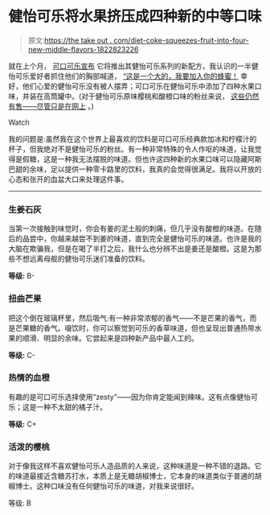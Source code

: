 # 健怡可乐将水果挤压成四种新的中等口味

> 原文:[https://the take out . com/diet-coke-squeezes-fruit-into-four-new-middle-flavors-1822823226](https://thetakeout.com/diet-coke-squeezes-fruit-into-four-new-middling-flavors-1822823226)

就在上个月， [可口可乐宣布](https://thetakeout.com/fear-not-diet-cokeheads-new-flavors-won-t-mess-with-t-1821959425) 它将推出其健怡可乐系列的新配方，我认识的一半健怡可乐爱好者抓住他们的胸部喊道， [“这是一个大的，我要加入你的蜂蜜！](https://www.youtube.com/watch?v=stdi-1tIUhM) 幸好，他们心爱的健怡可乐没有被人摆弄；可口可乐在健怡可乐中添加了四种水果口味，并装在高筒罐中。(对于健怡可乐原味樱桃和酸橙口味的粉丝来说， [这些仍然有售——尽管只是在网上](https://www.dietcoke.com/faqs/) 。)

Watch

我的问题是:虽然我在这个世界上最喜欢的饮料是可口可乐经典款加冰和柠檬汁的杯子，但我绝对不是健怡可乐的粉丝。有一种非常特殊的令人作呕的味道，让我觉得是假糖，这是一种我无法摆脱的味道。但也许这四种新的水果口味可以隐藏阿斯巴甜的余味，足以提供一种零卡路里的饮料，我真的会觉得很满足。我将以开放的心态和张开的血盆大口来处理这件事。

* * *

### 生姜石灰

当第一次接触到味觉时，你会有姜的泥土般的刺痛，但几乎没有酸橙的味道。在随后的品尝中，你越来越尝不到姜的味道，直到完全是健怡可乐的味道。也许是我的大脑在欺骗我，但是在喝了半打之后，我什么也分辨不出是姜还是酸橙。这是为那些不想远离母舰的健怡可乐迷们准备的饮料。

**等级:** B-

### 扭曲芒果

把这个倒在玻璃杯里，然后吸气:有一种非常浓郁的香气——不是芒果的香气，而是芒果糖的香气。啜饮时，你可以察觉到可乐的香草味道，但也呈现出普通热带水果的顺滑、明显的余味。它尝起来是四种新产品中最人工的。

**等级:** C-

### 热情的血橙

有趣的是可口可乐选择使用“zesty”——因为你肯定能闻到辣味。这有点像健怡可乐；这是一种不太甜的橘子汁。

**等级:** C+

### 活泼的樱桃

对于像我这样不喜欢健怡可乐人造品质的人来说，这种味道是一种不错的退路。它的味道最接近含糖苏打水，本质上是无糖胡椒博士，它本身的味道类似于普通的胡椒博士。这种口味没有任何健怡可乐的味道，对我来说很好。

等级: B
